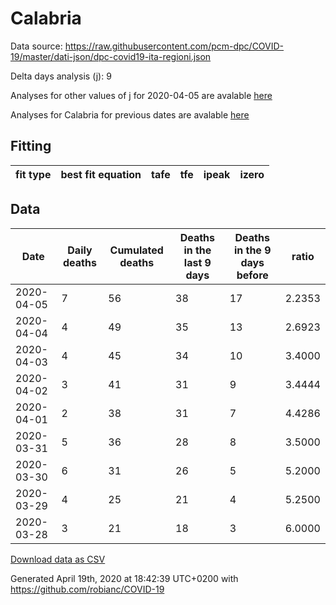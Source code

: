 # Calabria

Data source: https://raw.githubusercontent.com/pcm-dpc/COVID-19/master/dati-json/dpc-covid19-ita-regioni.json

Delta days analysis (j): 9

Analyses for other values of j for 2020-04-05 are avalable [here](../2020-04-05/README.md)

Analyses for Calabria for previous dates are avalable [here](../README.md)

## Fitting 
|fit type|best fit equation|tafe|tfe|ipeak|izero|
|-------|-----|--------|------|---|---|

## Data
|Date|Daily deaths|Cumulated deaths|Deaths in the last 9 days|Deaths in the 9 days before|ratio|
|----|----------|-----------|-------|--------------------|-----|
|2020-04-05|7|56|38|17|2.2353|
|2020-04-04|4|49|35|13|2.6923|
|2020-04-03|4|45|34|10|3.4000|
|2020-04-02|3|41|31|9|3.4444|
|2020-04-01|2|38|31|7|4.4286|
|2020-03-31|5|36|28|8|3.5000|
|2020-03-30|6|31|26|5|5.2000|
|2020-03-29|4|25|21|4|5.2500|
|2020-03-28|3|21|18|3|6.0000|

[Download data as CSV](COVID-19_calabria_j9_2020-04-05.csv)

Generated April 19th, 2020 at 18:42:39 UTC+0200 with https://github.com/robianc/COVID-19
